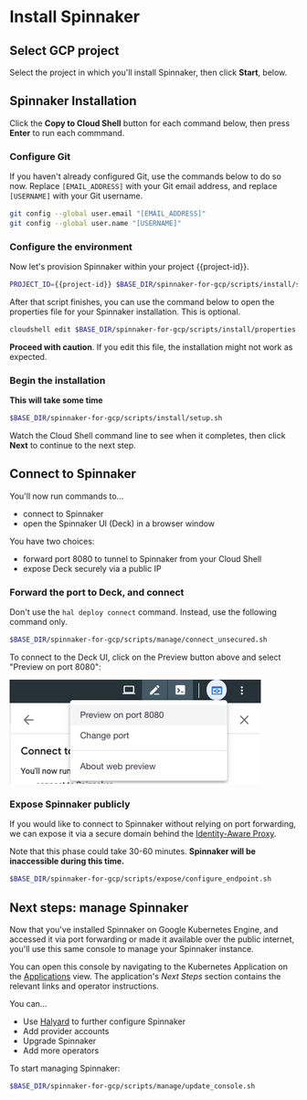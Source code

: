 # Install Spinnaker

## Select GCP project

Select the project in which you'll install Spinnaker, then click **Start**, below.

<walkthrough-project-billing-setup>
</walkthrough-project-billing-setup>

## Spinnaker Installation

Click the **Copy to Cloud Shell** button for each command below, then press **Enter**
to run each commmand.

### Configure Git

If you haven't already configured Git, use the commands below to do so now.
Replace `[EMAIL_ADDRESS]` with your Git email address, and replace `[USERNAME]`
with your Git username.

```bash
git config --global user.email "[EMAIL_ADDRESS]"
git config --global user.name "[USERNAME]"
```

### Configure the environment

Now let's provision Spinnaker within your project {{project-id}}.

```bash
PROJECT_ID={{project-id}} $BASE_DIR/spinnaker-for-gcp/scripts/install/setup_properties.sh
```

After that script finishes, you can use the command below to open the properties file for your Spinnaker
installation. This is optional.

```bash
cloudshell edit $BASE_DIR/spinnaker-for-gcp/scripts/install/properties
```

**Proceed with caution**. If you edit this file, the installation might not work
as expected.

### Begin the installation

**This will take some time**

```bash
$BASE_DIR/spinnaker-for-gcp/scripts/install/setup.sh
```

Watch the Cloud Shell command line to see when it completes, then click
**Next** to continue to the next step.

## Connect to Spinnaker

You'll now run commands to...
* connect to Spinnaker 
* open the Spinnaker UI (Deck) in a browser window

You have two choices:
* forward port 8080 to tunnel to Spinnaker from your Cloud Shell
* expose Deck securely via a public IP

### Forward the port to Deck, and connect

Don't use the `hal deploy connect` command. Instead, use the following command
only.

```bash
$BASE_DIR/spinnaker-for-gcp/scripts/manage/connect_unsecured.sh
```

To connect to the Deck UI, click on the Preview button above and select "Preview on port 8080":

![Image](https://github.com/GoogleCloudPlatform/spinnaker-for-gcp/raw/master/scripts/manage/preview_button.png)

### Expose Spinnaker publicly

If you would like to connect to Spinnaker without relying on port forwarding, we can
expose it via a secure domain behind the [Identity-Aware Proxy](https://cloud.google.com/iap/).

Note that this phase could take 30-60 minutes. **Spinnaker will be inaccessible during this time.**

```bash
$BASE_DIR/spinnaker-for-gcp/scripts/expose/configure_endpoint.sh
```

## Next steps: manage Spinnaker

Now that you've installed Spinnaker on Google Kubernetes Engine, and
accessed it via port forwarding or made it available over the public
internet, you'll use this same console to manage your Spinnaker instance.

You can open this console by navigating to the Kubernetes Application on the
[Applications](https://console.developers.google.com/kubernetes/application?project={{project-id}})
view. The application's *Next Steps* section contains the relevant links and
operator instructions.

You can...

* Use [Halyard](https://www.spinnaker.io/reference/halyard/) to further
configure Spinnaker
* Add provider accounts
* Upgrade Spinnaker
* Add more operators

To start managing Spinnaker:

```bash
$BASE_DIR/spinnaker-for-gcp/scripts/manage/update_console.sh
```
